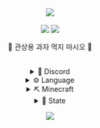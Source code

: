 <div align="center">
  <a href="#"><img src="https://capsule-render.vercel.app/api?type=waving&height=200&text=•%20CHEESESAND%20치즈샌드%20•&fontSize=50&fontAlignY=40&fontColor=e9e9e9&color=0:EFA979FF,100:EDB950FF"></a>
  <br>

  <a href="mailto:choijoung1479@gmail.com?subject=[GitHub] "><img src="https://img.shields.io/badge/Email-choijoung1479%40gmail.com-EA4335?&logo=gmail&style=for-the-badge&logoColor=fcfcfc"></a>
  <a href="mailto:cheesesand"><img src="https://dcbadge.vercel.app/api/shield/541524642662318080?theme=default-inverted"></a>
  <br>

  <!--<p><strong></strong></p>-->
  <p>🧀 관상용 과자 먹지 마시오 🧀</p>
  <br>

  <details><summary>💬 Discord</summary><br>
    <a href="https://discord.gg/U6squ2hbyp"><img src="res/치즈샌드_디스코드.png" width="48px"></a>
    <a href="https://discord.com/df7xkSqyDP"><img src="res/CHEESESAND_ONLINE.png" width="48px"></a>
  </details>

  <details><summary>⚙️ Language</summary><br>
    <a href="mailto:C"><img src="https://img.shields.io/badge/C-A8B9CC?style=for-the-badge&logo=C&logoColor=fcfcfc"></a>
    <a href="mailto:Java"><img src="https://img.shields.io/badge/JAVA-f56042?&logo=oracle&style=for-the-badge&logoColor=fcfcfc"></a>
    <a href="mailto:Kotlin"><img src="https://img.shields.io/badge/Kotlin-7F52FF?style=for-the-badge&logo=Kotlin&logoColor=fcfcfc"></a>
  </details>

  <details><summary>⛏️ Minecraft</summary><br>
    <p>test 1</p>
    <p>test 2</p>
    <p>test 3</p>
  </details>

  <details><summary>📑 State</summary><br>
    <a href="#"><img src="https://github-readme-stats-psi-topaz.vercel.app/api?username=CheeseSand&count_private=true&show_icons=true&bg_color=DEG,EFA979FF,EDB950FF&text_color=d6d6d6&title_color=f0f0f0&icon_color=f0f0f0&locale=en&line_height=27&hide_border=true&border_radius=0"></a>
    <a href="#"><img src="https://github-readme-stats-psi-topaz.vercel.app/api/top-langs/?username=CheeseSand&langs_count=3&count_private=false&show_icons=true&bg_color=DEG,EFA979FF,EDB950FF&text_color=d6d6d6&title_color=f0f0f0&icon_color=f0f0f0&locale=en&hide_border=true&border_radius=0"></a>
  </details>

  <a href="#"><img src="https://capsule-render.vercel.app/api?type=waving&height=200&fontSize=50&fontAlignY=40&fontColor=e9e9e9&color=100:EFA979FF,0:EDB950FF&section=footer"></a>
</div>
